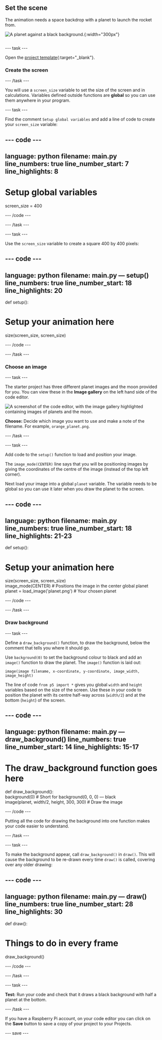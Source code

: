 ## Set the scene

<div style="display: flex; flex-wrap: wrap">
<div style="flex-basis: 200px; flex-grow: 1; margin-right: 15px;">
The animation needs a space backdrop with a planet to launch the rocket from.
</div>
<div>

![A planet against a black background.](images/step_2.png){:width="300px"}

</div>
</div>

--- task ---

Open the [project template](https://editor.raspberrypi.org/en/projects/rocket-launch-starter){:target="_blank"}.

### Create the screen

--- /task ---

You will use a `screen_size` variable to set the size of the screen and in calculations. Variables defined outside functions are **global** so you can use them anywhere in your program.

--- task ---

Find the comment `Setup global variables` and add a line of code to create your `screen_size` variable:

--- code ---
---
language: python filename: main.py line_numbers: true line_number_start: 7
line_highlights: 8
---

# Setup global variables
screen_size = 400

--- /code ---

--- /task ---

--- task ---

Use the `screen_size` variable to create a square 400 by 400 pixels:

--- code ---
---
language: python filename: main.py — setup() line_numbers: true line_number_start: 18
line_highlights: 20
---

def setup():   
# Setup your animation here   
size(screen_size, screen_size)


--- /code ---

--- /task ---

### Choose an image

--- task ---

The starter project has three different planet images and the moon provided for you. You can view these in the **Image gallery** on the left hand side of the code editor.

![A screenshot of the code editor, with the image gallery highlighted containing images of planets and the moon.](images/image_gallery.png)

**Choose:** Decide which image you want to use and make a note of the filename. For example, `orange_planet.png`.

--- /task ---

--- task ---

Add code to the `setup()` function to load and position your image.

The `image_mode(CENTER)` line says that you will be positioning images by giving the coordinates of the centre of the image (instead of the top left corner).

Next load your image into a global `planet` variable. The variable needs to be global so you can use it later when you draw the planet to the screen.

--- code ---
---
language: python filename: main.py line_numbers: true line_number_start: 18
line_highlights: 21-23
---

def setup():   
# Setup your animation here   
size(screen_size, screen_size)   
image_mode(CENTER)  # Positions the image in the center global planet   
planet = load_image('planet.png')  # Your chosen planet


--- /code ---

--- /task ---

### Draw background

--- task ---

Define a `draw_background()` function, to draw the background, below the comment that tells you where it should go.

Use `background(0)` to set the background colour to black and add an `image()` function to draw the planet. The `image()` function is laid out:

`image(image filename, x-coordinate, y-coordinate, image_width, image_height)`

The line of code `from p5 import *` gives you global `width` and `height` variables based on the size of the screen. Use these in your code to position the planet with its centre half-way across (`width/2`) and at the bottom (`height`) of the screen.

--- code ---
---
language: python filename: main.py — draw_background() line_numbers: true line_number_start: 14
line_highlights: 15-17
---

# The draw_background function goes here
def draw_background():   
background(0)  # Short for background(0, 0, 0) — black    
image(planet, width/2, height, 300, 300)  # Draw the image


--- /code ---

Putting all the code for drawing the background into one function makes your code easier to understand.

--- /task ---

--- task ---

To make the background appear, call `draw_background()` in `draw()`. This will cause the background to be re-drawn every time `draw()` is called, covering over any older drawing:

--- code ---
---
language: python filename: main.py — draw() line_numbers: true line_number_start: 28
line_highlights: 30
---

def draw():   
# Things to do in every frame    
draw_background()

--- /code ---

--- /task ---

--- task ---

**Test:** Run your code and check that it draws a black background with half a planet at the bottom.

--- /task ---

If you have a Raspberry Pi account, on your code editor you can click on the **Save** button to save a copy of your project to your Projects.

--- save ---

